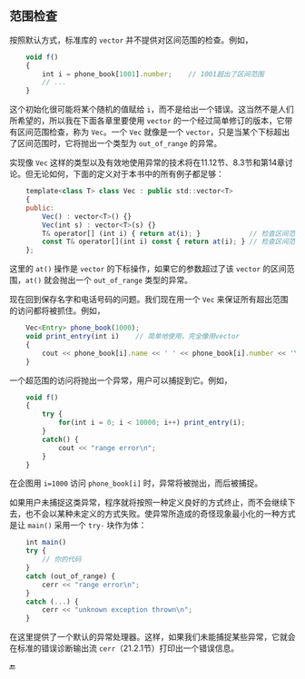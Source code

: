 ## 范围检查

按照默认方式，标准库的 `vector` 并不提供对区间范围的检查。例如，

```javascript
    void f()
    {
        int i = phone_book[1001].number;    // 1001超出了区间范围
        // ...
    }
```

这个初始化很可能将某个随机的值赋给 `i`，而不是给出一个错误。这当然不是人们所希望的，所以我在下面各章里要使用 `vector` 的一个经过简单修订的版本，它带有区间范围检查，称为 `Vec`。一个 `Vec` 就像是一个 `vector`，只是当某个下标超出了区间范围时，它将抛出一个类型为 `out_of_range` 的异常。

实现像 `Vec` 这样的类型以及有效地使用异常的技术将在11.12节、8.3节和第14章讨论。但无论如何，下面的定义对于本书中的所有例子都足够：

```javascript
    template<class T> class Vec : public std::vector<T>
    {
    public:
        Vec() : vector<T>() {}
        Vec(int s) : vector<T>(s) {}
        T& operator[] (int i) { return at(i); }            // 检查区间范围
        const T& operator[](int i) const { return at(i); } // 检查区间范围
    };
```

这里的 `at()` 操作是 `vector` 的下标操作，如果它的参数超过了该 `vector` 的区间范围，`at()` 就会抛出一个 `out_of_range` 类型的异常。

现在回到保存名字和电话号码的问题。我们现在用一个 `Vec` 来保证所有超出范围的访问都将被抓住。例如，

```javascript
    Vec<Entry> phone_book(1000);
    void print_entry(int i)    // 简单地使用，完全像用vector
    {
        cout << phone_book[i].name << ' ' << phone_book[i].number << '\n';
    }
```

一个超范围的访问将抛出一个异常，用户可以捕捉到它。例如，

```javascript
    void f()
    {
        try {
            for(int i = 0; i < 10000; i++) print_entry(i);
        }
        catch() {
            cout << "range error\n";
        }
    }
```

在企图用 `i=1000` 访问 `phone_book[i]` 时，异常将被抛出，而后被捕捉。

如果用户未捕捉这类异常，程序就将按照一种定义良好的方式终止，而不会继续下去，也不会以某种未定义的方式失败。使异常所造成的奇怪现象最小化的一种方式是让 `main()` 采用一个 `try-` 块作为体：

```javascript
    int main()
    try {
        // 你的代码
    }
    catch (out_of_range) {
        cerr << "range error\n";
    }
    catch (...) {
        cerr << "unknown exception thrown\n";
    }
```

在这里提供了一个默认的异常处理器。这样，如果我们未能捕捉某些异常，它就会在标准的错误诊断输出流 `cerr`（21.2.1节）打印出一个错误信息。

🔚

